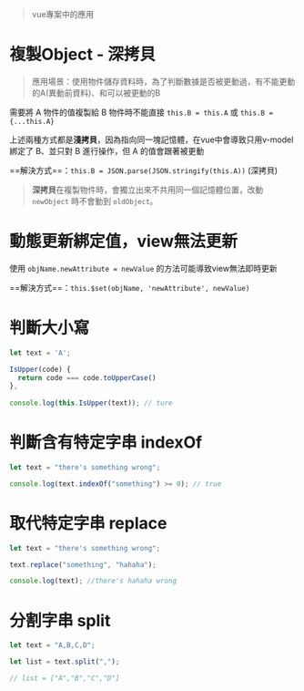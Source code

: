 > vue專案中的應用



# 複製Object - 深拷貝

> 應用場景：使用物件儲存資料時，為了判斷數據是否被更動過，有不能更動的A(異動前資料)、和可以被更動的B

需要將 A 物件的值複製給 B 物件時不能直接 `this.B = this.A` 或 `this.B = {...this.A}`

上述兩種方式都是**淺拷貝**，因為指向同一塊記憶體，在vue中會導致只用v-model綁定了 B、並只對 B 進行操作，但 A 的值會跟著被更動

==解決方式==：`this.B = JSON.parse(JSON.stringify(this.A))` (深拷貝)

> **深拷貝**在複製物件時，會獨立出來不共用同一個記憶體位置，改動 `newObject` 時不會動到 `oldObject`。





# 動態更新綁定值，view無法更新

使用 `objName.newAttribute = newValue` 的方法可能導致view無法即時更新

==解決方式==：`this.$set(objName, 'newAttribute', newValue)`





# 判斷大小寫

```js
let text = 'A';

IsUpper(code) {
  return code === code.toUpperCase()
},
  
console.log(this.IsUpper(text)); // ture
```



# 判斷含有特定字串 indexOf

```js
let text = "there's something wrong";

console.log(text.indexOf("something") >= 0); // true
```



# 取代特定字串 replace

```js
let text = "there's something wrong";

text.replace("something", "hahaha");

console.log(text); //there's hahaha wrong
```



# 分割字串 split

```js
let text = "A,B,C,D";

let list = text.split(",");

// list = ["A","B","C","D"]
```



